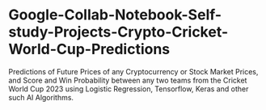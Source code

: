# Google-Collab-Notebook-Self-study-Projects-Crypto-Cricket-World-Cup-Predictions
Predictions of Future Prices of any Cryptocurrency or Stock Market Prices, and Score and Win Probability between any two teams from the Cricket World Cup 2023 using Logistic Regression, Tensorflow, Keras and other such AI Algorithms.
